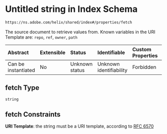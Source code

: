 # Untitled string in Index Schema

```txt
https://ns.adobe.com/helix/shared/index#/properties/fetch
```

The source document to retrieve values from. Known variables in the URI Template are: `repo`, `ref`, `owner`, `path`

| Abstract            | Extensible | Status         | Identifiable            | Custom Properties | Additional Properties | Access Restrictions | Defined In                                                     |
| :------------------ | :--------- | :------------- | :---------------------- | :---------------- | :-------------------- | :------------------ | :------------------------------------------------------------- |
| Can be instantiated | No         | Unknown status | Unknown identifiability | Forbidden         | Allowed               | none                | [index.schema.json*](index.schema.json "open original schema") |

## fetch Type

`string`

## fetch Constraints

**URI Template**: the string must be a URI template, according to [RFC 6570](https://tools.ietf.org/html/rfc6570 "check the specification")
